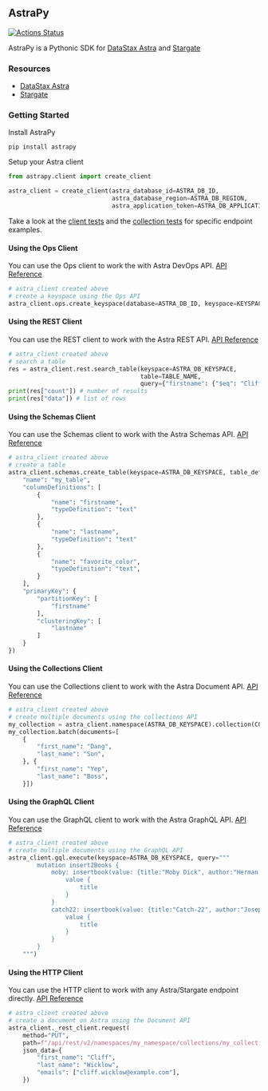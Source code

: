 ## AstraPy

[![Actions Status](https://github.com/datastax/astrapy/workflows/Tests/badge.svg)](https://github.com/datastax/astrapy/actions) 

AstraPy is a Pythonic SDK for [DataStax Astra](https://astra.datastax.com) and [Stargate](https://stargate.io/)

### Resources
- [DataStax Astra](https://astra.datastax.com)
- [Stargate](https://stargate.io/)


### Getting Started
Install AstraPy
```shell
pip install astrapy
```

Setup your Astra client
```python
from astrapy.client import create_client

astra_client = create_client(astra_database_id=ASTRA_DB_ID,
                             astra_database_region=ASTRA_DB_REGION,
                             astra_application_token=ASTRA_DB_APPLICATION_TOKEN)
```

Take a look at the [client tests](https://github.com/datastax/astrapy/blob/master/tests/astrapy/test_client.py) and the [collection tests](https://github.com/datastax/astrapy/blob/master/tests/astrapy/test_collections.py) for specific endpoint examples.

#### Using the Ops Client
You can use the Ops client to work the with Astra DevOps API. [API Reference](https://docs.datastax.com/en/astra/docs/_attachments/devopsv2.html)
```python
# astra_client created above
# create a keyspace using the Ops API
astra_client.ops.create_keyspace(database=ASTRA_DB_ID, keyspace=KEYSPACE_NAME)
```

#### Using the REST Client
You can use the REST client to work with the Astra REST API. [API Reference](https://docs.datastax.com/en/astra/docs/_attachments/restv2.html#tag/Data)
```python
# astra_client created above
# search a table
res = astra_client.rest.search_table(keyspace=ASTRA_DB_KEYSPACE,
                                     table=TABLE_NAME,
                                     query={"firstname": {"$eq": "Cliff"}})
print(res["count"]) # number of results
print(res["data"]) # list of rows
```

#### Using the Schemas Client
You can use the Schemas client to work with the Astra Schemas API. [API Reference](https://docs.datastax.com/en/astra/docs/_attachments/restv2.html#tag/Schemas)
```python
# astra_client created above
# create a table
astra_client.schemas.create_table(keyspace=ASTRA_DB_KEYSPACE, table_definition={
    "name": "my_table",
    "columnDefinitions": [
        {
            "name": "firstname",
            "typeDefinition": "text"
        },
        {
            "name": "lastname",
            "typeDefinition": "text"
        },
        {
            "name": "favorite_color",
            "typeDefinition": "text",
        }
    ],
    "primaryKey": {
        "partitionKey": [
            "firstname"
        ],
        "clusteringKey": [
            "lastname"
        ]
    }
})
```


#### Using the Collections Client
You can use the Collections client to work with the Astra Document API. [API Reference](https://docs.datastax.com/en/astra/docs/_attachments/docv2.html)
```python
# astra_client created above
# create multiple documents using the collections API
my_collection = astra_client.namespace(ASTRA_DB_KEYSPACE).collection(COLLECTION_NAME)
my_collection.batch(documents=[
    {
        "first_name": "Dang",
        "last_name": "Son",
    }, {
        "first_name": "Yep",
        "last_name": "Boss",
    }])
```

#### Using the GraphQL Client
You can use the GraphQL client to work with the Astra GraphQL API. [API Reference](https://docs.datastax.com/en/astra/docs/using-the-astra-graphql-api.html)
```python
# astra_client created above
# create multiple documents using the GraphQL API
astra_client.gql.execute(keyspace=ASTRA_DB_KEYSPACE, query="""
        mutation insert2Books {
            moby: insertbook(value: {title:"Moby Dick", author:"Herman Melville"}) {
                value {
                    title
                }
            }
            catch22: insertbook(value: {title:"Catch-22", author:"Joseph Heller"}) {
                value {
                    title
                }
            }
        }
    """)
```

#### Using the HTTP Client
You can use the HTTP client to work with any Astra/Stargate endpoint directly. [API Reference](https://docs.datastax.com/en/astra/docs/api.html)
```python
# astra_client created above
# create a document on Astra using the Document API
astra_client._rest_client.request(
    method="PUT",
    path=f"/api/rest/v2/namespaces/my_namespace/collections/my_collection/user_1",
    json_data={
        "first_name": "Cliff",
        "last_name": "Wicklow",
        "emails": ["cliff.wicklow@example.com"],
    })
```
